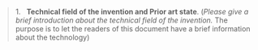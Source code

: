 


> 1.   **Technical field of the invention and Prior art state**. (_Please give a brief introduction about the technical field of the invention._ The purpose is to let the readers of this document have a brief information about the technology)






